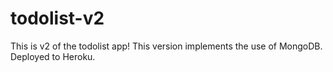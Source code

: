 # todolist-v2

This is v2 of the todolist app!
This version implements the use of MongoDB.
Deployed to Heroku.